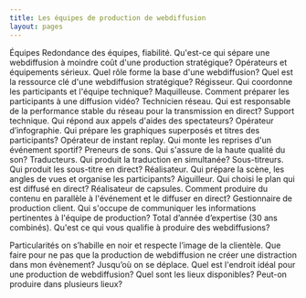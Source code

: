 ```yaml
---
title: Les équipes de production de webdiffusion
layout: pages
---
```

Équipes
Redondance des équipes, fiabilité. Qu'est-ce qui sépare une webdiffusion à moindre coût d'une production stratégique?
Opérateurs et équipements sérieux. Quel rôle forme la base d'une webdiffusion? Quel est la ressource clé d'une webdiffusion stratégique?
Régisseur. Qui coordonne les participants et l'équipe technique?
Maquilleuse. Comment préparer les participants à une diffusion vidéo?
Technicien réseau. Qui est responsable de la performance stable du réseau pour la transmission en direct?
Support technique. Qui répond aux appels d'aides des spectateurs?
Opérateur d’infographie. Qui prépare les graphiques superposés et titres des participants?
Opérateur de instant replay. Qui monte les reprises d'un événement sportif?
Preneurs de sons. Qui s'assure de la haute qualité du son?
Traducteurs. Qui produit la traduction en simultanée?
Sous-titreurs. Qui produit les sous-titre en direct?
Réalisateur. Qui prépare la scène, les angles de vues et organise les participants?
Aiguilleur. Qui choisi le plan qui est diffusé en direct?
Réalisateur de capsules. Comment produire du contenu en parallèle à l'événement et le diffuser en direct?
Gestionnaire de production client. Qui s'occupe de communiquer les informations pertinentes à l'équipe de production?
Total d’année d’expertise (30 ans combinés). Qu'est ce qui vous qualifie à produire des webdiffusions?


Particularités
on s’habille en noir et respecte l’image de la clientèle. Que faire pour ne pas que la production de webdiffusion ne créer une distraction dans mon évènement?
Jusqu’où on se déplace. Quel est l'endroit idéal pour une production de webdiffusion? Quel sont les lieux disponibles? Peut-on produire dans plusieurs lieux?
